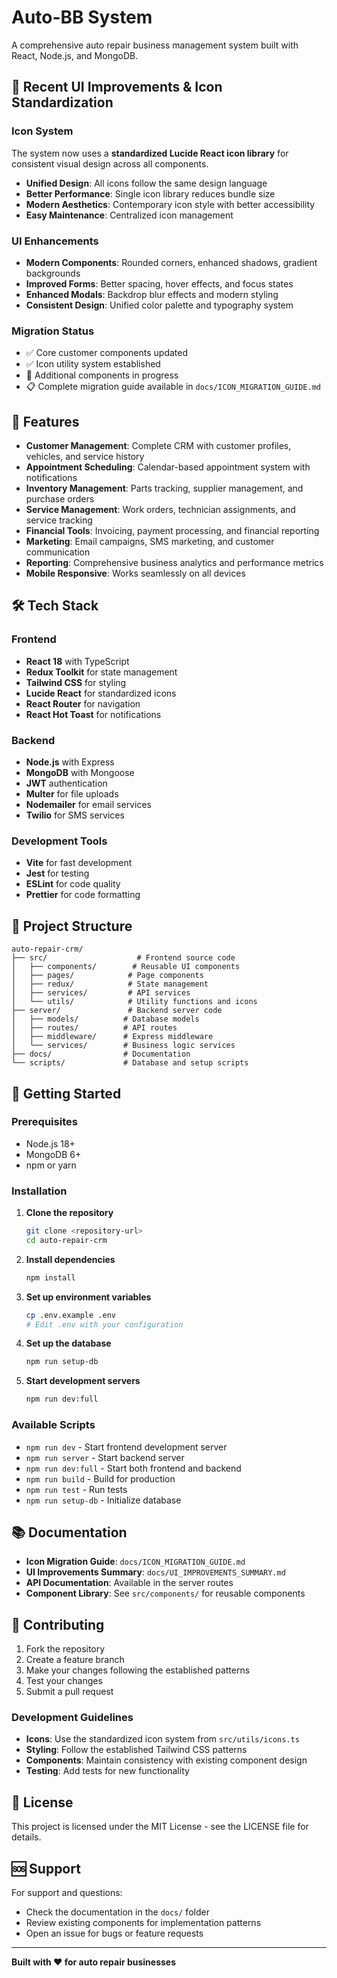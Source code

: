 # Auto-BB System

A comprehensive auto repair business management system built with React, Node.js, and MongoDB.

## 🎨 Recent UI Improvements & Icon Standardization

### Icon System
The system now uses a **standardized Lucide React icon library** for consistent visual design across all components.

- **Unified Design**: All icons follow the same design language
- **Better Performance**: Single icon library reduces bundle size
- **Modern Aesthetics**: Contemporary icon style with better accessibility
- **Easy Maintenance**: Centralized icon management

### UI Enhancements
- **Modern Components**: Rounded corners, enhanced shadows, gradient backgrounds
- **Improved Forms**: Better spacing, hover effects, and focus states
- **Enhanced Modals**: Backdrop blur effects and modern styling
- **Consistent Design**: Unified color palette and typography system

### Migration Status
- ✅ Core customer components updated
- ✅ Icon utility system established
- 🔄 Additional components in progress
- 📋 Complete migration guide available in `docs/ICON_MIGRATION_GUIDE.md`

## 🚀 Features

- **Customer Management**: Complete CRM with customer profiles, vehicles, and service history
- **Appointment Scheduling**: Calendar-based appointment system with notifications
- **Inventory Management**: Parts tracking, supplier management, and purchase orders
- **Service Management**: Work orders, technician assignments, and service tracking
- **Financial Tools**: Invoicing, payment processing, and financial reporting
- **Marketing**: Email campaigns, SMS marketing, and customer communication
- **Reporting**: Comprehensive business analytics and performance metrics
- **Mobile Responsive**: Works seamlessly on all devices

## 🛠️ Tech Stack

### Frontend
- **React 18** with TypeScript
- **Redux Toolkit** for state management
- **Tailwind CSS** for styling
- **Lucide React** for standardized icons
- **React Router** for navigation
- **React Hot Toast** for notifications

### Backend
- **Node.js** with Express
- **MongoDB** with Mongoose
- **JWT** authentication
- **Multer** for file uploads
- **Nodemailer** for email services
- **Twilio** for SMS services

### Development Tools
- **Vite** for fast development
- **Jest** for testing
- **ESLint** for code quality
- **Prettier** for code formatting

## 📁 Project Structure

```
auto-repair-crm/
├── src/                    # Frontend source code
│   ├── components/        # Reusable UI components
│   ├── pages/            # Page components
│   ├── redux/            # State management
│   ├── services/         # API services
│   └── utils/            # Utility functions and icons
├── server/               # Backend server code
│   ├── models/          # Database models
│   ├── routes/          # API routes
│   ├── middleware/      # Express middleware
│   └── services/        # Business logic services
├── docs/                # Documentation
└── scripts/             # Database and setup scripts
```

## 🚀 Getting Started

### Prerequisites
- Node.js 18+ 
- MongoDB 6+
- npm or yarn

### Installation

1. **Clone the repository**
   ```bash
   git clone <repository-url>
   cd auto-repair-crm
   ```

2. **Install dependencies**
   ```bash
   npm install
   ```

3. **Set up environment variables**
   ```bash
   cp .env.example .env
   # Edit .env with your configuration
   ```

4. **Set up the database**
   ```bash
   npm run setup-db
   ```

5. **Start development servers**
   ```bash
   npm run dev:full
   ```

### Available Scripts

- `npm run dev` - Start frontend development server
- `npm run server` - Start backend server
- `npm run dev:full` - Start both frontend and backend
- `npm run build` - Build for production
- `npm run test` - Run tests
- `npm run setup-db` - Initialize database

## 📚 Documentation

- **Icon Migration Guide**: `docs/ICON_MIGRATION_GUIDE.md`
- **UI Improvements Summary**: `docs/UI_IMPROVEMENTS_SUMMARY.md`
- **API Documentation**: Available in the server routes
- **Component Library**: See `src/components/` for reusable components

## 🤝 Contributing

1. Fork the repository
2. Create a feature branch
3. Make your changes following the established patterns
4. Test your changes
5. Submit a pull request

### Development Guidelines

- **Icons**: Use the standardized icon system from `src/utils/icons.ts`
- **Styling**: Follow the established Tailwind CSS patterns
- **Components**: Maintain consistency with existing component design
- **Testing**: Add tests for new functionality

## 📄 License

This project is licensed under the MIT License - see the LICENSE file for details.

## 🆘 Support

For support and questions:
- Check the documentation in the `docs/` folder
- Review existing components for implementation patterns
- Open an issue for bugs or feature requests

---

**Built with ❤️ for auto repair businesses**
